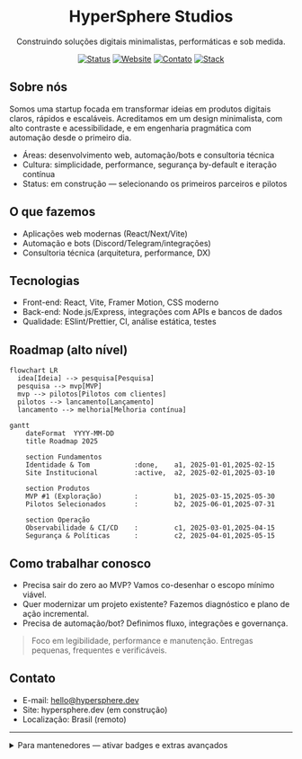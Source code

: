 <div align="center">

# HyperSphere Studios

Construindo soluções digitais minimalistas, performáticas e sob medida.

[![Status](https://img.shields.io/badge/status-Em%20Constru%C3%A7%C3%A3o-yellow)](#)
[![Website](https://img.shields.io/badge/website-hypersphere.dev-1e40af)](#)
[![Contato](https://img.shields.io/badge/contato-hello%40hypersphere.dev-3b82f6)](#contato)
[![Stack](https://img.shields.io/badge/stack-React%20%7C%20Vite%20%7C%20Node-0a1628)](#stack)

</div>

## Sobre nós

Somos uma startup focada em transformar ideias em produtos digitais claros, rápidos e escaláveis. Acreditamos em um design minimalista, com alto contraste e acessibilidade, e em engenharia pragmática com automação desde o primeiro dia.

- Áreas: desenvolvimento web, automação/bots e consultoria técnica
- Cultura: simplicidade, performance, segurança by-default e iteração contínua
- Status: em construção — selecionando os primeiros parceiros e pilotos

## O que fazemos

- Aplicações web modernas (React/Next/Vite)
- Automação e bots (Discord/Telegram/integrações)
- Consultoria técnica (arquitetura, performance, DX)

## Tecnologias

- Front-end: React, Vite, Framer Motion, CSS moderno
- Back-end: Node.js/Express, integrações com APIs e bancos de dados
- Qualidade: ESlint/Prettier, CI, análise estática, testes

## Roadmap (alto nível)

```mermaid
flowchart LR
  idea[Ideia] --> pesquisa[Pesquisa]
  pesquisa --> mvp[MVP]
  mvp --> pilotos[Pilotos com clientes]
  pilotos --> lancamento[Lançamento]
  lancamento --> melhoria[Melhoria contínua]
```

```mermaid
gantt
    dateFormat  YYYY-MM-DD
    title Roadmap 2025

    section Fundamentos
    Identidade & Tom           :done,    a1, 2025-01-01,2025-02-15
    Site Institucional         :active,  a2, 2025-02-01,2025-03-10

    section Produtos
    MVP #1 (Exploração)        :         b1, 2025-03-15,2025-05-30
    Pilotos Selecionados       :         b2, 2025-06-01,2025-07-31

    section Operação
    Observabilidade & CI/CD    :         c1, 2025-03-01,2025-04-15
    Segurança & Políticas      :         c2, 2025-04-01,2025-05-15
```

## Como trabalhar conosco

- Precisa sair do zero ao MVP? Vamos co-desenhar o escopo mínimo viável.
- Quer modernizar um projeto existente? Fazemos diagnóstico e plano de ação incremental.
- Precisa de automação/bot? Definimos fluxo, integrações e governança.

> Foco em legibilidade, performance e manutenção. Entregas pequenas, frequentes e verificáveis.

## Contato

- E-mail: hello@hypersphere.dev
- Site: hypersphere.dev (em construção)
- Localização: Brasil (remoto)

---

<details>
<summary>Para mantenedores — ativar badges e extras avançados</summary>

Este README está pronto para o perfil da organização. Para publicá-lo:

1) Crie um repositório público chamado `.github` na organização
2) Dentro dele, crie `profile/README.md` (este arquivo)

Badges dinâmicos (opcionais):

- CI status: substitua `owner/repo` abaixo pelo seu repositório

```
[![CI](https://github.com/owner/repo/actions/workflows/ci.yml/badge.svg)](https://github.com/owner/repo/actions/workflows/ci.yml)
```

- Qualidade de código (ESLint/Tests): adicione workflows em `.github/workflows/*.yml` e badges equivalentes
- Versão/Release: use GitHub Releases e um badge tipo `shields.io/github/v/release/owner/repo`

Outros recursos recomendados:

- `.github/CODEOWNERS` — donos de código por pasta
- `SECURITY.md` — política de segurança e reporte de vulnerabilidades
- `CONTRIBUTING.md` — guia de contribuição (PRs, padrão de commits, convenções)
- `FUNDING.yml` — opções de apoio/financiamento (quando aplicável)
- `ISSUE_TEMPLATE/` e `PULL_REQUEST_TEMPLATE.md` — fluxos consistentes

</details>
